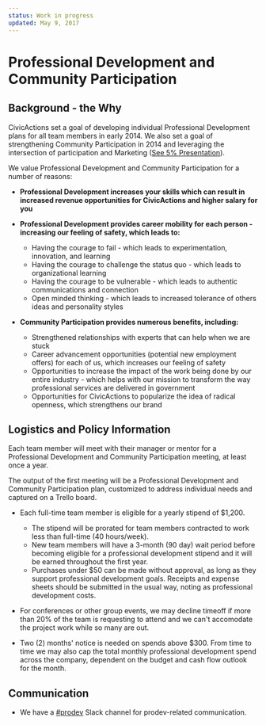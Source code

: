 ```yaml
---
status: Work in progress
updated: May 9, 2017
---
```


# Professional Development and Community Participation

## Background - the Why

CivicActions set a goal of developing individual Professional Development plans for all team members in early 2014. We also set a goal of strengthening Community Participation in 2014 and leveraging the intersection of participation and Marketing ([See 5% Presentation](https://docs.google.com/presentation/d/1GuEXsq8m80Sl9Jk2GE_b2oKsk38F11Vc5m7B8M8rGaA/edit#slide=id.g235778c_0_2)).

We value Professional Development and Community Participation for a number of reasons:

* **Professional Development increases your skills which can result in increased revenue opportunities for CivicActions and higher salary for you**

* **Professional Development provides career mobility for each person - increasing our feeling of safety, which leads to:**
    * Having the courage to fail - which leads to experimentation, innovation, and learning
    * Having the courage to challenge the status quo - which leads to organizational learning
    * Having the courage to be vulnerable - which leads to authentic communications and connection
    * Open minded thinking - which leads to increased tolerance of others ideas and personality styles

* **Community Participation provides numerous benefits, including:**

    * Strengthened relationships with experts that can help when we are stuck
    * Career advancement opportunities (potential new employment offers) for each of us, which increases our feeling of safety
    * Opportunities to increase the impact of the work being done by our entire industry - which helps with our mission to transform the way professional services are delivered in government
    * Opportunities for CivicActions to popularize the idea of radical openness, which strengthens our brand

## Logistics and Policy Information

Each team member will meet with their manager or mentor for a Professional Development and Community Participation meeting, at least once a year.

The output of the first meeting will be a Professional Development and Community Participation plan, customized to address individual needs and captured on a Trello board.

* Each full-time team member is eligible for a yearly stipend of $1,200.
    * The stipend will be prorated for team members contracted to work less than full-time (40 hours/week).
    * New team members will have a 3-month (90 day) wait period before becoming eligible for a professional development stipend and it will be earned throughout the first year.
    * Purchases under $50 can be made without approval, as long as they support professional development goals. Receipts and expense sheets should be submitted in the usual way, noting as professional development costs.

* For conferences or other group events, we may decline timeoff if more than 20% of the team is requesting to attend and we can't accomodate the project work while so many are out.

* Two (2) months' notice is needed on spends above $300. From time to time we may also cap the total monthly professional development spend across the company, dependent on the budget and cash flow outlook for the month.

## Communication

* We have a [#prodev](https://civicactions.slack.com/messages/prodev) Slack channel for prodev-related communication.
